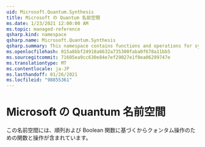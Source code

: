 ```yaml
---
uid: Microsoft.Quantum.Synthesis
title: Microsoft の Quantum 名前空間
ms.date: 1/23/2021 12:00:00 AM
ms.topic: managed-reference
qsharp.kind: namespace
qsharp.name: Microsoft.Quantum.Synthesis
qsharp.summary: This namespace contains functions and operations for synthesizing quantum operations based on permutations and Boolean functions.
ms.openlocfilehash: 015a8bbf24918a6632a735300faba0f678a11bb5
ms.sourcegitcommit: 71605ea9cc630e84e7ef29027e1f0ea06299747e
ms.translationtype: MT
ms.contentlocale: ja-JP
ms.lasthandoff: 01/26/2021
ms.locfileid: "98855361"
---
```

# <a name="microsoftquantumsynthesis-namespace"></a>Microsoft の Quantum 名前空間

この名前空間には、順列および Boolean 関数に基づくからクォンタム操作のための関数と操作が含まれています。

